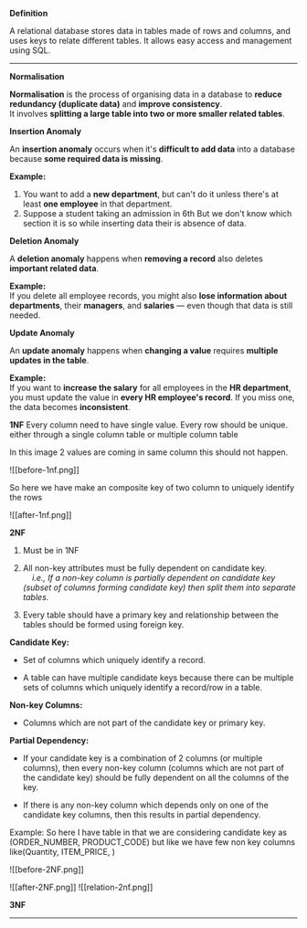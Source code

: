 **Definition**

A relational database stores data in tables made of rows and columns, and uses keys to relate different tables. It allows easy access and management using SQL.

----------------------------------------------------------------------
**Normalisation**

**Normalisation** is the process of organising data in a database to **reduce redundancy (duplicate data)** and **improve consistency**.  
It involves **splitting a large table into two or more smaller related tables**.

 **Insertion Anomaly**

An **insertion anomaly** occurs when it's **difficult to add data** into a database because **some required data is missing**.

**Example:**  
1. You want to add a **new department**, but can't do it unless there's at least **one employee** in that department.
2. Suppose a student taking an admission in 6th But we don't know which section it is so while inserting data their is absence of data. 

**Deletion Anomaly**

A **deletion anomaly** happens when **removing a record** also deletes **important related data**.

**Example:**  
If you delete all employee records, you might also **lose information about departments**, their **managers**, and **salaries** — even though that data is still needed.

**Update Anomaly**

An **update anomaly** happens when **changing a value** requires **multiple updates in the table**.

**Example:**  
If you want to **increase the salary** for all employees in the **HR department**, you must update the value in **every HR employee's record**. If you miss one, the data becomes **inconsistent**.

**1NF**
Every column need to have single value.
Every row should be unique. either through a single column table or multiple column table

In this image 2 values are coming in same column this should not happen.

![[before-1nf.png]]

So here we have make an composite key of two column to uniquely identify the rows

![[after-1nf.png]]

**2NF**

1. Must be in 1NF
    
2. All non-key attributes must be fully dependent on candidate key.  
        _i.e., If a non-key column is partially dependent on candidate key (subset of columns forming candidate key) then split them into separate tables._
    
3. Every table should have a primary key and relationship between the tables should be formed using foreign key.

**Candidate Key:**

- Set of columns which uniquely identify a record.
    
- A table can have multiple candidate keys because there can be multiple sets of columns which uniquely identify a record/row in a table.

**Non-key Columns:**

- Columns which are not part of the candidate key or primary key.

**Partial Dependency:**

- If your candidate key is a combination of 2 columns (or multiple columns), then every non-key column (columns which are not part of the candidate key) should be fully dependent on all the columns of the key.
    
- If there is any non-key column which depends only on one of the candidate key columns, then this results in partial dependency.

Example:
So here I have table in that we are considering candidate key as (ORDER_NUMBER, PRODUCT_CODE) but like we have few non key columns like(Quantity, ITEM_PRICE, )

![[before-2NF.png]]

![[after-2NF.png]]
![[relation-2nf.png]]


**3NF**




----------------------------------------------------------------------





